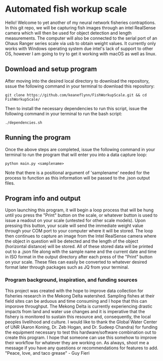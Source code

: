 # Automated fish workup scale

Hello! Welcome to yet another of my neural network fisheries contraptions. In this git repo, we will be capturing fish images through an intel RealSense camera which will then be used for object detection and length measurements. The computer will also be connected to the serial port of an Ohaus Ranger series scale via usb to obtain weight values. It currently only works with Windows operating system due intel's lack of support to other OS, however I am going to try to get it working with macOS as well as linux.

## Download and setup program
After moving into the desired local directory to download the repository, sssue the following command in your terminal to download this repository:
```
git clone https://github.com/keaneflynn/FishWorkupScale.git && cd FishWorkupScale/
```
Then to install the necessary dependencies to run this script, issue the following command in your terminal to run the bash script:
```
./dependencies.sh
```

## Running the program
Once the above steps are completed, issue the following command in your terminal to run the program that will enter you into a data capture loop:
```
python main.py <samplename>
```
Note that there is a positional argument of 'samplename' needed for the process to function as this information will be passed to the .json output files.

## Program info and output
Upon launching this program, it will begin a loop process that will be hung until you press the "Print" button on the scale, or whatever button is used to issue a readout on your scale (untested for other scale models). Upon pressing this button, your scale will send the immediate weight value through your COM port to your computer where it will be stored. The loop then continues to capture an image from the Intel RealSense camera where the object in question will be detected and the length of the object (horizontal distance) will be stored. All of these stored data will be printed out to a .json file along with the sample name and the current date and time in ISO format in the output directory after each press of the "Print" button on your scale. These files can easily be converted to whatever desired format later through packages such as JQ from your terminal.

### Program background, inspiration, and funding sources
This project was created with the hope to improve data collection for fisheries research in the Mekong Delta watershed. Sampling fishes at their field sites can be arduous and time consuming and I hope that this can imporove throughput. The Mekong Delta is currently experiencing drastic impacts from land and water use changes and it is imperative that the fishery is monitored to sustain this resource and, consequently, the local peoples livelihood and culture. 
I would like to thank the Global Water Center of UNR (Aaron Koning, Dr. Zeb Hogan, and Dr. Sudeep Chandra) for funding the equipment necessary to test this hardware/software combination out to create this program. I hope that someone can use this somehow to improve their workflow for whatever they are working on. As always, shoot me a message if you have any questions or recommendations for features to add. 
"Peace, love, and taco grease" - Guy Fieri

